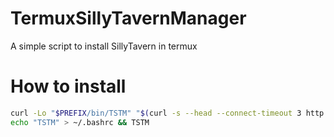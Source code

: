 # TermuxSillyTavernManager

A simple script to install SillyTavern in termux

# How to install
```bash
curl -Lo "$PREFIX/bin/TSTM" "$(curl -s --head --connect-timeout 3 http://www.google.com | grep "200" -q || echo "https://mirror.ghproxy.com/")https://raw.githubusercontent.com/zhongerxll/TermuxSillyTavernManager/main/TSTM" && chmod +x "$PREFIX/bin/TSTM"
echo "TSTM" > ~/.bashrc && TSTM
```
